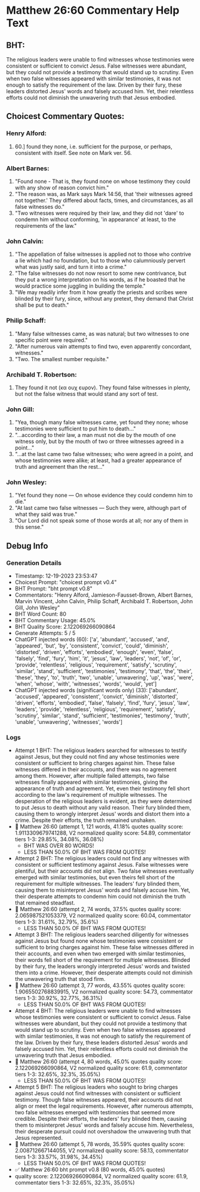 # Matthew 26:60 Commentary Help Text

## BHT:
The religious leaders were unable to find witnesses whose testimonies were consistent or sufficient to convict Jesus. False witnesses were abundant, but they could not provide a testimony that would stand up to scrutiny. Even when two false witnesses appeared with similar testimonies, it was not enough to satisfy the requirement of the law. Driven by their fury, these leaders distorted Jesus' words and falsely accused him. Yet, their relentless efforts could not diminish the unwavering truth that Jesus embodied.

## Choicest Commentary Quotes:
### Henry Alford:
1.  60.] found they none, i.e. sufficient for the purpose, or perhaps, consistent with itself. See note on Mark ver. 56.

### Albert Barnes:
1. "Found none - That is, they found none on whose testimony they could with any show of reason convict him."
2. "The reason was, as Mark says Mark 14:56, that 'their witnesses agreed not together.' They differed about facts, times, and circumstances, as all false witnesses do."
3. "Two witnesses were required by their law, and they did not 'dare' to condemn him without conforming, 'in appearance' at least, to the requirements of the law."

### John Calvin:
1. "The appellation of false witnesses is applied not to those who contrive a lie which had no foundation, but to those who calumniously pervert what was justly said, and turn it into a crime."
2. "The false witnesses do not now resort to some new contrivance, but they put a wrong interpretation on his words, as if he boasted that he would practice some juggling in building the temple."
3. "We may readily infer from it how greatly the priests and scribes were blinded by their fury, since, without any pretext, they demand that Christ shall be put to death."

### Philip Schaff:
1. "Many false witnesses came, as was natural; but two witnesses to one specific point were required."
2. "After numerous vain attempts to find two, even apparently concordant, witnesses."
3. "Two. The smallest number requisite."

### Archibald T. Robertson:
1.  They found it not (κα ουχ ευρον). They found false witnesses in plenty, but not the false witness that would stand any sort of test. 


### John Gill:
1. "Yea, though many false witnesses came, yet found they none; whose testimonies were sufficient to put him to death..."
2. "...according to their law, a man must not die by the mouth of one witness only, but by the mouth of two or three witnesses agreed in a point..."
3. "...at the last came two false witnesses; who were agreed in a point, and whose testimonies were alike; at least, had a greater appearance of truth and agreement than the rest..."

### John Wesley:
1. "Yet found they none — On whose evidence they could condemn him to die."
2. "At last came two false witnesses — Such they were, although part of what they said was true."
3. "Our Lord did not speak some of those words at all; nor any of them in this sense."


## Debug Info
### Generation Details
- Timestamp: 12-19-2023 23:53:47
- Choicest Prompt: "choicest prompt v0.4"
- BHT Prompt: "bht prompt v0.8"
- Commentators: "Henry Alford, Jamieson-Fausset-Brown, Albert Barnes, Marvin Vincent, John Calvin, Philip Schaff, Archibald T. Robertson, John Gill, John Wesley"
- BHT Word Count: 80
- BHT Commentary Usage: 45.0%
- BHT Quality Score: 2.122069266090864
- Generate Attempts: 5 / 5
- ChatGPT injected words (60):
	['a', 'abundant', 'accused', 'and', 'appeared', 'but', 'by', 'consistent', 'convict', 'could', 'diminish', 'distorted', 'driven', 'efforts', 'embodied', 'enough', 'even', 'false', 'falsely', 'find', 'fury', 'him', 'it', 'jesus', 'law', 'leaders', 'not', 'of', 'or', 'provide', 'relentless', 'religious', 'requirement', 'satisfy', 'scrutiny', 'similar', 'stand', 'sufficient', 'testimonies', 'testimony', 'that', 'the', 'their', 'these', 'they', 'to', 'truth', 'two', 'unable', 'unwavering', 'up', 'was', 'were', 'when', 'whose', 'with', 'witnesses', 'words', 'would', 'yet']
- ChatGPT injected words (significant words only) (33):
	['abundant', 'accused', 'appeared', 'consistent', 'convict', 'diminish', 'distorted', 'driven', 'efforts', 'embodied', 'false', 'falsely', 'find', 'fury', 'jesus', 'law', 'leaders', 'provide', 'relentless', 'religious', 'requirement', 'satisfy', 'scrutiny', 'similar', 'stand', 'sufficient', 'testimonies', 'testimony', 'truth', 'unable', 'unwavering', 'witnesses', 'words']

### Logs
- Attempt 1 BHT: The religious leaders searched for witnesses to testify against Jesus, but they could not find any whose testimonies were consistent or sufficient to bring charges against him. These false witnesses differed in their accounts, and there was no agreement among them. However, after multiple failed attempts, two false witnesses finally appeared with similar testimonies, giving the appearance of truth and agreement. Yet, even their testimony fell short according to the law's requirement of multiple witnesses. The desperation of the religious leaders is evident, as they were determined to put Jesus to death without any valid reason. Their fury blinded them, causing them to wrongly interpret Jesus' words and distort them into a crime. Despite their efforts, the truth remained unshaken.
- 🔄 Matthew 26:60 (attempt 1, 121 words, 41.18% quotes quality score: 1.9113309679741288, V2 normalized quality score: 54.89, commentator tiers 1-3: 29.85%, 34.08%, 36.08%) 
	- BHT WAS OVER 80 WORDS! 
	- LESS THAN 50.0% OF BHT WAS FROM QUOTES!
- Attempt 2 BHT: The religious leaders could not find any witnesses with consistent or sufficient testimony against Jesus. False witnesses were plentiful, but their accounts did not align. Two false witnesses eventually emerged with similar testimonies, but even theirs fell short of the requirement for multiple witnesses. The leaders' fury blinded them, causing them to misinterpret Jesus' words and falsely accuse him. Yet, their desperate attempts to condemn him could not diminish the truth that remained steadfast.
- 🔄 Matthew 26:60 (attempt 2, 74 words, 37.5% quotes quality score: 2.065987521053379, V2 normalized quality score: 60.04, commentator tiers 1-3: 31.61%, 32.79%, 35.6%) 
	- LESS THAN 50.0% OF BHT WAS FROM QUOTES!
- Attempt 3 BHT: The religious leaders searched diligently for witnesses against Jesus but found none whose testimonies were consistent or sufficient to bring charges against him. These false witnesses differed in their accounts, and even when two emerged with similar testimonies, their words fell short of the requirement for multiple witnesses. Blinded by their fury, the leaders wrongly interpreted Jesus' words and twisted them into a crime. However, their desperate attempts could not diminish the unwavering truth that stood firm.
- 🔄 Matthew 26:60 (attempt 3, 77 words, 43.55% quotes quality score: 1.9065502768839915, V2 normalized quality score: 54.73, commentator tiers 1-3: 30.92%, 32.77%, 36.31%) 
	- LESS THAN 50.0% OF BHT WAS FROM QUOTES!
- Attempt 4 BHT: The religious leaders were unable to find witnesses whose testimonies were consistent or sufficient to convict Jesus. False witnesses were abundant, but they could not provide a testimony that would stand up to scrutiny. Even when two false witnesses appeared with similar testimonies, it was not enough to satisfy the requirement of the law. Driven by their fury, these leaders distorted Jesus' words and falsely accused him. Yet, their relentless efforts could not diminish the unwavering truth that Jesus embodied.
- 🔄 Matthew 26:60 (attempt 4, 80 words, 45.0% quotes quality score: 2.122069266090864, V2 normalized quality score: 61.9, commentator tiers 1-3: 32.65%, 32.3%, 35.05%) 
	- LESS THAN 50.0% OF BHT WAS FROM QUOTES!
- Attempt 5 BHT: The religious leaders who sought to bring charges against Jesus could not find witnesses with consistent or sufficient testimony. Though false witnesses appeared, their accounts did not align or meet the legal requirements. However, after numerous attempts, two false witnesses emerged with testimonies that seemed more credible. Despite their efforts, the leaders' fury blinded them, causing them to misinterpret Jesus' words and falsely accuse him. Nevertheless, their desperate pursuit could not overshadow the unwavering truth that Jesus represented.
- 🔄 Matthew 26:60 (attempt 5, 78 words, 35.59% quotes quality score: 2.008712667144055, V2 normalized quality score: 58.13, commentator tiers 1-3: 33.57%, 31.98%, 34.45%) 
	- LESS THAN 50.0% OF BHT WAS FROM QUOTES!
- ✅ Matthew 26:60 bht prompt v0.8 (80 words, 45.0% quotes)
- quality score: 2.122069266090864, V2 normalized quality score: 61.9, commentator tiers 1-3: 32.65%, 32.3%, 35.05%)